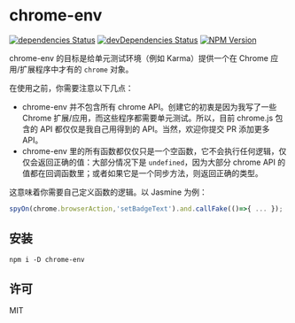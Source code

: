 # chrome-env

[![dependencies Status](https://img.shields.io/david/lmk123/chrome-env.svg?style=flat-square)](https://david-dm.org/lmk123/chrome-env)
[![devDependencies Status](https://img.shields.io/david/dev/lmk123/chrome-env.io.svg?style=flat-square)](https://david-dm.org/lmk123/chrome-env#info=devDependencies)
[![NPM Version](https://img.shields.io/npm/v/chrome-env.svg?style=flat-square)](https://www.npmjs.com/package/chrome-env)

chrome-env 的目标是给单元测试环境（例如 Karma）提供一个在 Chrome 应用/扩展程序中才有的 `chrome` 对象。

在使用之前，你需要注意以下几点：

 + chrome-env 并不包含所有 chrome API。创建它的初衷是因为我写了一些 Chrome 扩展/应用，而这些程序都需要单元测试。所以，目前 chrome.js 包含的 API 都仅仅是我自己用得到的 API。当然，欢迎你提交 PR 添加更多 API。
 + chrome-env 里的所有函数都仅仅只是一个空函数，它不会执行任何逻辑，仅仅会返回正确的值：大部分情况下是 `undefined`，因为大部分 chrome API 的值都在回调函数里；或者如果它是一个同步方法，则返回正确的类型。

这意味着你需要自己定义函数的逻辑。以 Jasmine 为例：

```js
spyOn(chrome.browserAction,'setBadgeText').and.callFake(()=>{ ... });
```

## 安装

```
npm i -D chrome-env
```

## 许可

MIT
